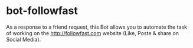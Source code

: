 # bot-followfast
 As a response to a friend request, this Bot allows you to automate the task of working on the http://followfast.com website (Like, Poste &amp; share on Social Media).
